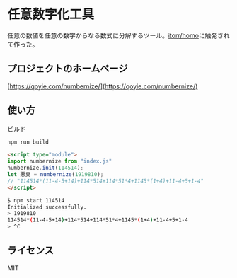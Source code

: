 # 任意数字化工具

任意の数値を任意の数字からなる数式に分解するツール。[itorr/homo](https://github.com/itorr/homo)に触発されて作った。

## プロジェクトのホームページ

[https://qoyie.com/numbernize/](https://qoyie.com/numbernize/)

## 使い方

ビルド

```bash
npm run build
```

```html
<script type="module">
import numbernize from "index.js"
numbernize.init(114514);
let 悪臭 = numbernize(1919810);
// "114514*(11-4-5+14)+114*514+114*51*4+1145*(1+4)+11-4+5+1-4"
</script>
```

```bash
$ npm start 114514
Initialized successfully.
> 1919810
114514*(11-4-5+14)+114*514+114*51*4+1145*(1+4)+11-4+5+1-4
> ^C
```

## ライセンス

MIT
